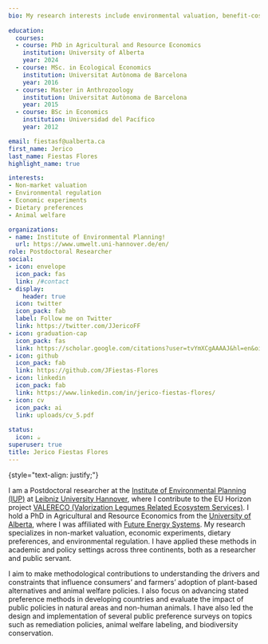 ```yaml
---
bio: My research interests include environmental valuation, benefit-cost analysis, environmental regulation, animal welfare and behavioral change.
  
education:
  courses:
  - course: PhD in Agricultural and Resource Economics
    institution: University of Alberta
    year: 2024 
  - course: MSc. in Ecological Economics
    institution: Universitat Autònoma de Barcelona
    year: 2016
  - course: Master in Anthrozoology
    institution: Universitat Autònoma de Barcelona
    year: 2015
  - course: BSc in Economics
    institution: Universidad del Pacífico
    year: 2012

email: fiestasf@ualberta.ca
first_name: Jerico
last_name: Fiestas Flores
highlight_name: true

interests:
- Non-market valuation
- Environmental regulation
- Economic experiments
- Dietary preferences
- Animal welfare 

organizations:
- name: Institute of Environmental Planning!
  url: https://www.umwelt.uni-hannover.de/en/
role: Postdoctoral Researcher
social:
- icon: envelope
  icon_pack: fas
  link: /#contact
- display:
    header: true
  icon: twitter
  icon_pack: fab
  label: Follow me on Twitter
  link: https://twitter.com/JJericoFF
- icon: graduation-cap
  icon_pack: fas
  link: https://scholar.google.com/citations?user=tvYmXCgAAAAJ&hl=en&oi=ao
- icon: github
  icon_pack: fab
  link: https://github.com/JFiestas-Flores
- icon: linkedin
  icon_pack: fab
  link: https://www.linkedin.com/in/jerico-fiestas-flores/
- icon: cv
  icon_pack: ai
  link: uploads/cv_5.pdf
  
status:
  icon: ☕️
superuser: true
title: Jerico Fiestas Flores
---
```


{style="text-align: justify;"}

I am a Postdoctoral researcher at the [Institute of Environmental Planning (IUP)](https://www.umwelt.uni-hannover.de/de/) at [Leibniz University Hannover](https://www.uni-hannover.de/de/), where I contribute to the EU Horizon project [VALERECO (Valorization Legumes Related Ecosystem Services)](https://valereco.eu/). I hold a PhD in Agricultural and Resource Economics from the [University of Alberta](https://www.ualberta.ca/en/resource-economics-environmental-sociology/index.html), where I was affiliated with [Future Energy Systems](https://www.futureenergysystems.ca/). My research specializes in non-market valuation, economic experiments, dietary preferences, and environmental regulation. I have applied these methods in academic and policy settings across three continents, both as a researcher and public servant.

I aim to make methodological contributions to understanding the drivers and constraints that influence consumers’ and farmers’ adoption of plant-based alternatives and animal welfare policies. I also focus on advancing stated preference methods in developing countries and evaluate the impact of public policies in natural areas and non-human animals. I have also led the design and implementation of several public preference surveys on topics such as remediation policies, animal welfare labeling, and biodiversity conservation.




